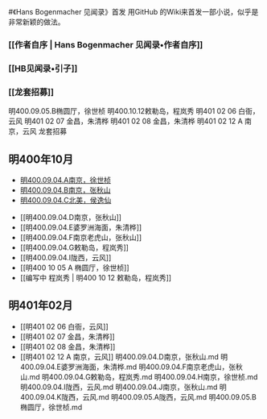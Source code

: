 #《Hans Bogenmacher 见闻录》首发
用GitHub 的Wiki来首发一部小说，似乎是非常新颖的做法。  

### [[作者自序 | Hans Bogenmacher 见闻录•作者自序]]  
### [[HB见闻录•引子]]  
### [[龙套招募]]


明400.09.05.B椭圆厅，徐世桢
明400.10.12敕勒岛，程岚秀
明401 02 06 白衙，云风
明401 02 07 金昌，朱清桦
明401 02 08 金昌，朱清桦
明401 02 12 A 南京，云风
龙套招募

## 明400年10月
- [明400.09.04.A南京，徐世桢](明400.09.04.A南京，徐世桢.md)- [明400.09.04.B南京，张秋山](明400.09.04.B南京，张秋山.md)- [明400.09.04.C北美，侯逸仙](明400.09.04.C北美，侯逸仙.md)
* [[明400.09.04.D南京，张秋山]]
* [[明400.09.04.E婆罗洲海面，朱清桦]]
* [[明400.09.04.F南京老虎山，张秋山]]
* [[明400.09.04.G敕勒岛，程岚秀]]
* [[明400.09.04.I陇西，云风]]
* [[明400 10 05 A 椭圆厅，徐世桢]]
* [[编写中 程岚秀 | 明400 10 12 敕勒岛，程岚秀]]

## 明401年02月
* [[明401 02 06 白衙，云风]]
* [[明401 02 07 金昌，朱清桦]]
* [[明401 02 08 金昌，朱清桦]]
* [[明401 02 12 A 南京，云风]]
明400.09.04.D南京，张秋山.md明400.09.04.E婆罗洲海面，朱清桦.md明400.09.04.F南京老虎山，张秋山.md明400.09.04.G敕勒岛，程岚秀.md明400.09.04.H南京，徐世桢.md明400.09.04.I陇西，云风.md明400.09.04.J南京，张秋山.md明400.09.04.K陇西，云风.md明400.09.05.A陇西，云风.md明400.09.05.B椭圆厅，徐世桢.md